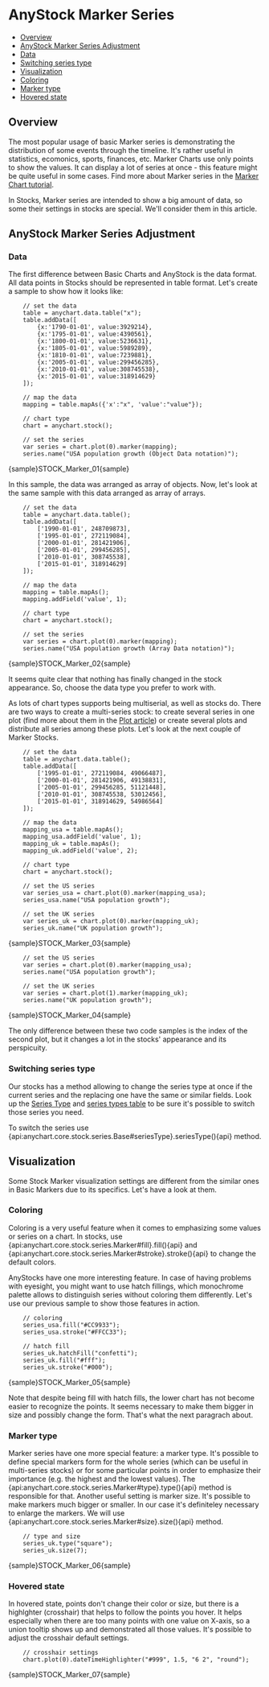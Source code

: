 # AnyStock Marker Series

* [Overview](#overview)
* [AnyStock Marker Series Adjustment](#anystock_marker_series_adjustment)
 * [Data](#data)
 * [Switching series type](#switching_series_type)
* [Visualization](#visualization)
 * [Coloring](#coloring)
 * [Marker type](#marker_type)
 * [Hovered state](#hovered_state)

## Overview

The most popular usage of basic Marker series is demonstrating the distribution of some events through the timeline. It's rather useful in statistics, ecomonics, sports, finances, etc. Marker Charts use only points to show the values. It can display a lot of series at once - this feature might be quite useful in some cases. Find more about Marker series in the [Marker Chart tutorial](../../Basic_Chart_Types/Marker_Chart).

In Stocks, Marker series are intended to show a big amount of data, so some their settings in stocks are special. We'll consider them in this article.

## AnyStock Marker Series Adjustment

### Data

The first difference between Basic Charts and AnyStock is the data format. All data points in Stocks should be represented in table format. Let's create a sample to show how it looks like: 

```
	// set the data
	table = anychart.data.table("x");
	table.addData([
        {x:'1790-01-01', value:3929214},
        {x:'1795-01-01', value:4390561},
        {x:'1800-01-01', value:5236631},
        {x:'1805-01-01', value:5989289},
        {x:'1810-01-01', value:7239881},
        {x:'2005-01-01', value:299456285},
        {x:'2010-01-01', value:308745538},
        {x:'2015-01-01', value:318914629}
	]);
  
	// map the data
	mapping = table.mapAs({'x':"x", 'value':"value"});

	// chart type
	chart = anychart.stock();

	// set the series
	var series = chart.plot(0).marker(mapping);
    series.name("USA population growth (Object Data notation)");
```

{sample}STOCK\_Marker\_01{sample}

In this sample, the data was arranged as array of objects. Now, let's look at the same sample with this data arranged as array of arrays.

```
	// set the data
	table = anychart.data.table();
	table.addData([
        ['1990-01-01', 248709873],
        ['1995-01-01', 272119084],
        ['2000-01-01', 281421906],
        ['2005-01-01', 299456285],
        ['2010-01-01', 308745538],
        ['2015-01-01', 318914629]
	]);
  
	// map the data
	mapping = table.mapAs();
	mapping.addField('value', 1);

	// chart type
	chart = anychart.stock();

 	// set the series
	var series = chart.plot(0).marker(mapping);
    series.name("USA population growth (Array Data notation)");
```

{sample}STOCK\_Marker\_02{sample}

It seems quite clear that nothing has finally changed in the stock appearance. So, choose the data type you prefer to work with.

As lots of chart types supports being multiserial, as well as stocks do. There are two ways to create a multi-series stock: to create several series in one plot (find more about them in the [Plot article](../Chart_Plots)) or create several plots and distribute all series among these plots. Let's look at the next couple of Marker Stocks. 

```
	// set the data
	table = anychart.data.table();
	table.addData([
        ['1995-01-01', 272119084, 49066487],
        ['2000-01-01', 281421906, 49138831],
        ['2005-01-01', 299456285, 51121448],
        ['2010-01-01', 308745538, 53012456],
        ['2015-01-01', 318914629, 54986564]
	]);
  
	// map the data
	mapping_usa = table.mapAs();
	mapping_usa.addField('value', 1);
	mapping_uk = table.mapAs();
	mapping_uk.addField('value', 2);

	// chart type
	chart = anychart.stock();

	// set the US series
	var series_usa = chart.plot(0).marker(mapping_usa);
    series_usa.name("USA population growth");

	// set the UK series
	var series_uk = chart.plot(0).marker(mapping_uk);
    series_uk.name("UK population growth");
```

{sample}STOCK\_Marker\_03{sample}

```
	// set the US series
    var series = chart.plot(0).marker(mapping_usa);
    series.name("USA population growth");

    // set the UK series
    var series = chart.plot(1).marker(mapping_uk);
    series.name("UK population growth");
```

{sample}STOCK\_Marker\_04{sample}

The only difference between these two code samples is the index of the second plot, but it changes a lot in the stocks' appearance and its perspicuity. 

### Switching series type

Our stocks has a method allowing to change the series type at once if the current series and the replacing one have the same or similar fields. Look up the [Series Type](Series_Type) and [series types table](Supported_Series#list_of_supported_series) to be sure it's possible to switch those series you need.

To switch the series use {api:anychart.core.stock.series.Base#seriesType}.seriesType(){api} method.


## Visualization

Some Stock Marker visualization settings are different from the similar ones in Basic Markers due to its specifics. Let's have a look at them.

### Coloring

Coloring is a very useful feature when it comes to emphasizing some values or series on a chart. In stocks, use {api:anychart.core.stock.series.Marker#fill}.fill(){api} and {api:anychart.core.stock.series.Marker#stroke}.stroke(){api} to change the default colors. 

AnyStocks have one more interesting feature. In case of having problems with eyesight, you might want to use hatch fillings, which monochrome palette allows to distinguish series without coloring them differently. Let's use our previous sample to show those features in action.

```
	// coloring
    series_usa.fill("#CC9933");
    series_usa.stroke("#FFCC33");

    // hatch fill
    series_uk.hatchFill("confetti");
    series_uk.fill("#fff");
    series_uk.stroke("#000");
```

{sample}STOCK\_Marker\_05{sample}

Note that despite being fill with hatch fills, the lower chart has not become easier to recognize the points. It seems necessary to make them bigger in size and possibly change the form. That's what the next paragrach about.


### Marker type 

Marker series have one more special feature: a marker type. It's possible to define special markers form for the whole series (which can be useful in multi-series stocks) or for some particular points in order to emphasize their importance (e.g. the highest and the lowest values). The {api:anychart.core.stock.series.Marker#type}.type(){api} method is responsible for that.
Another useful setting is marker size. It's possible to make markers much bigger or smaller. In our case it's definiteley necessary to enlarge the markers. We will use {api:anychart.core.stock.series.Marker#size}.size(){api} method.

```
	// type and size
    series_uk.type("square");
    series_uk.size(7);
```

{sample}STOCK\_Marker\_06{sample}

### Hovered state

In hovered state, points don't change their color or size, but there is a highlghter (crosshair) that helps to follow the points you hover. It helps especially when there are too many points with one value on X-axis, so a union tooltip shows up and demonstrated all those values. It's possible to adjust the crosshair default settings.

```
	// crosshair settings
    chart.plot(0).dateTimeHighlighter("#999", 1.5, "6 2", "round");
```

{sample}STOCK\_Marker\_07{sample}